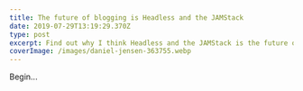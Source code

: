 ```yaml
---
title: The future of blogging is Headless and the JAMStack
date: 2019-07-29T13:19:29.370Z
type: post
excerpt: Find out why I think Headless and the JAMStack is the future of blogs
coverImage: /images/daniel-jensen-363755.webp
---
```

Begin...

